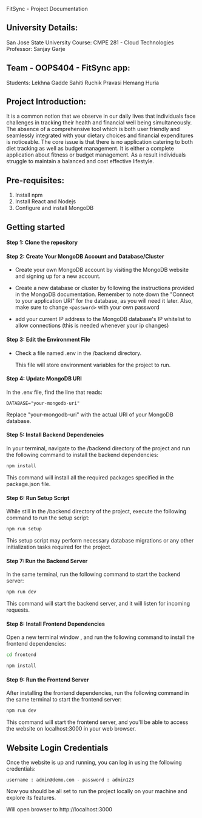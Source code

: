 FitSync - Project Documentation

## University Details:

San Jose State University
Course: CMPE 281 - Cloud Technologies
Professor: Sanjay Garje

## Team - OOPS404 - FitSync app:

Students:
Lekhna Gadde
Sahiti
Ruchik Pravasi
Hemang Huria

## Project Introduction:

It is a common notion that we observe in our daily lives that individuals face challenges in tracking their health and financial well being simultaneously. The absence of a comprehensive tool which is both user friendly and seamlessly integrated with your dietary choices and financial expenditures is noticeable. The core issue is that there is no application catering to both diet tracking as well as budget management. It is either a complete application about fitness or budget management. As a result individuals struggle to maintain a balanced and cost effective lifestyle.

## Pre-requisites:

1. Install npm
2. Install React and Nodejs
3. Configure and install MongoDB

## Getting started

#### Step 1: Clone the repository

#### Step 2: Create Your MongoDB Account and Database/Cluster

- Create your own MongoDB account by visiting the MongoDB website and signing up for a new account.

- Create a new database or cluster by following the instructions provided in the MongoDB documentation. Remember to note down the "Connect to your application URI" for the database, as you will need it later. Also, make sure to change `<password>` with your own password

- add your current IP address to the MongoDB database's IP whitelist to allow connections (this is needed whenever your ip changes)

#### Step 3: Edit the Environment File

- Check a file named .env in the /backend directory.

  This file will store environment variables for the project to run.

#### Step 4: Update MongoDB URI

In the .env file, find the line that reads:

`DATABASE="your-mongodb-uri"`

Replace "your-mongodb-uri" with the actual URI of your MongoDB database.

#### Step 5: Install Backend Dependencies

In your terminal, navigate to the /backend directory of the project and run the following command to install the backend dependencies:

```bash
npm install
```

This command will install all the required packages specified in the package.json file.

#### Step 6: Run Setup Script

While still in the /backend directory of the project, execute the following command to run the setup script:

```bash
npm run setup
```

This setup script may perform necessary database migrations or any other initialization tasks required for the project.

#### Step 7: Run the Backend Server

In the same terminal, run the following command to start the backend server:

```bash
npm run dev
```

This command will start the backend server, and it will listen for incoming requests.

#### Step 8: Install Frontend Dependencies

Open a new terminal window , and run the following command to install the frontend dependencies:

```bash
cd frontend
```

```bash
npm install
```

#### Step 9: Run the Frontend Server

After installing the frontend dependencies, run the following command in the same terminal to start the frontend server:

```bash
npm run dev
```

This command will start the frontend server, and you'll be able to access the website on localhost:3000 in your web browser.

## Website Login Credentials

Once the website is up and running, you can log in using the following credentials:

`username : admin@demo.com - password : admin123`

Now you should be all set to run the project locally on your machine and explore its features.

Will open browser to http://localhost:3000
